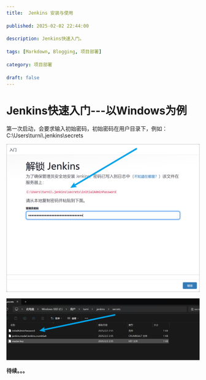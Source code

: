 ```yaml
---
title:  Jenkins 安装与使用

published: 2025-02-02 22:44:00

description: Jenkins快速入门。

tags: [Markdown, Blogging, 项目部署]

category: 项目部署

draft: false
---
```




# Jenkins快速入门---以Windows为例

第一次启动，会要求输入初始密码，初始密码在用户目录下，例如：C:\Users\turni\\.jenkins\secrets

![0bbce696-79f8-4a1f-bc19-1be36b41639d](./images/0bbce696-79f8-4a1f-bc19-1be36b41639d.png)

![a4583551-cb3f-436b-8ef0-bb0627fac95d](./images/a4583551-cb3f-436b-8ef0-bb0627fac95d.png)


**待续。。。**